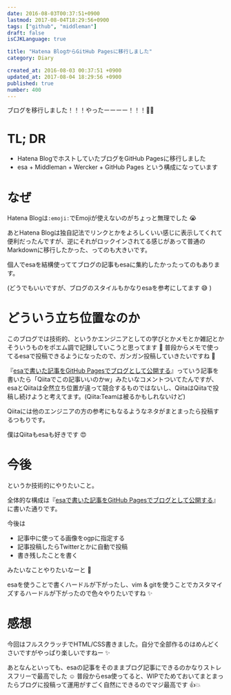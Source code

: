 ```yaml
---
date: 2016-08-03T00:37:51+0900
lastmod: 2017-08-04T18:29:56+0900
tags: ["github", "middleman"]
draft: false
isCJKLanguage: true

title: "Hatena BlogからGitHub Pagesに移行しました"
category: Diary

created_at: 2016-08-03 00:37:51 +0900
updated_at: 2017-08-04 18:29:56 +0900
published: true
number: 400
---
```


ブログを移行しました！！！やったーーーー！！！:tada::sparkles:

# TL; DR
* Hatena BlogでホストしていたブログをGitHub Pagesに移行しました
* esa + Middleman + Wercker + GitHub Pages という構成になっています

# なぜ
Hatena Blogは`:emoji:`でEmojiが使えないのがちょっと無理でした :sob:

あとHatena Blogは独自記法でリンクとかをよろしくいい感じに表示してくれて便利だったんですが、逆にそれがロックインされてる感じがあって普通のMarkdownに移行したかった、ってのも大きいです。

個人でesaを結構使っててブログの記事もesaに集約したかったってのもあります。

(どうでもいいですが、ブログのスタイルもかなりesaを参考にしてます :sweat_smile: )

# どういう立ち位置なのか
このブログでは技術的、というかエンジニアとしての学びとかメモとか雑記とかそういうものをポエム調で記録していこうと思ってます :memo:
普段からメモで使ってるesaで投稿できるようになったので、ガンガン投稿していきたいですね :muscle: 

『[esaで書いた記事をGitHub Pagesでブログとして公開する](http://qiita.com/nownabe/items/915c44f19d5806058419)』っていう記事を書いたら「Qiitaでこの記事いいのかw」みたいなコメントついてたんですが、esaとQiitaは全然立ち位置が違って競合するものではないし、QiitaはQiitaで投稿し続けようと考えてます。(Qiita:Teamは被るかもしれないけど)

Qiitaには他のエンジニアの方の参考にもなるようなネタがまとまったら投稿するつもりです。

僕はQiitaもesaも好きです :heart_eyes: 

# 今後
というか技術的にやりたいこと。

全体的な構成は『[esaで書いた記事をGitHub Pagesでブログとして公開する](http://qiita.com/nownabe/items/915c44f19d5806058419)』に書いた通りです。

今後は

* 記事中に使ってる画像をogpに指定する
* 記事投稿したらTwitterとかに自動で投稿
* 書き残したことを書く

みたいなことやりたいなーと :thought_balloon: 

esaを使うことで書くハードルが下がったし、vim & gitを使うことでカスタマイズするハードルが下がったので色々やりたいですね :sparkles:

# 感想
今回はフルスクラッチでHTML/CSS書きました。自分で全部作るのはめんどくさいですがやっぱり楽しいですねー :sparkles:

あとなんといっても、esaの記事をそのままブログ記事にできるのかなりストレスフリーで最高でした :relaxed: 
普段からesa使ってると、WIPでためておいてまとまったらブログに投稿って運用がすごく自然にできるのでマジ最高です :+1::boom:
